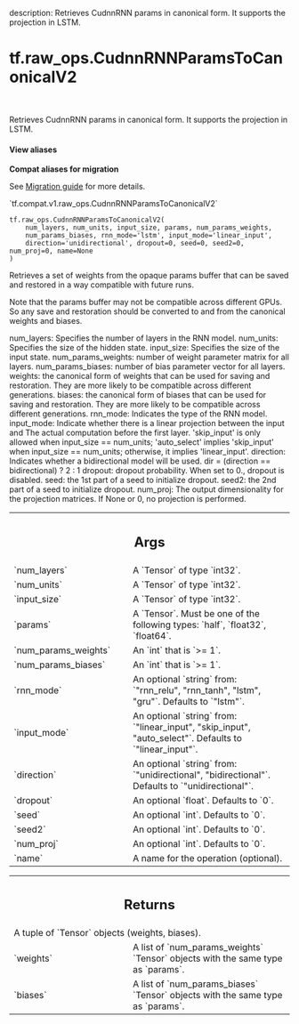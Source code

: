 description: Retrieves CudnnRNN params in canonical form. It supports the projection in LSTM.

<div itemscope itemtype="http://developers.google.com/ReferenceObject">
<meta itemprop="name" content="tf.raw_ops.CudnnRNNParamsToCanonicalV2" />
<meta itemprop="path" content="Stable" />
</div>

# tf.raw_ops.CudnnRNNParamsToCanonicalV2

<!-- Insert buttons and diff -->

<table class="tfo-notebook-buttons tfo-api nocontent" align="left">

</table>



Retrieves CudnnRNN params in canonical form. It supports the projection in LSTM.

<section class="expandable">
  <h4 class="showalways">View aliases</h4>
  <p>
<b>Compat aliases for migration</b>
<p>See
<a href="https://www.tensorflow.org/guide/migrate">Migration guide</a> for
more details.</p>
<p>`tf.compat.v1.raw_ops.CudnnRNNParamsToCanonicalV2`</p>
</p>
</section>

<pre class="devsite-click-to-copy prettyprint lang-py tfo-signature-link">
<code>tf.raw_ops.CudnnRNNParamsToCanonicalV2(
    num_layers, num_units, input_size, params, num_params_weights,
    num_params_biases, rnn_mode='lstm', input_mode='linear_input',
    direction='unidirectional', dropout=0, seed=0, seed2=0, num_proj=0, name=None
)
</code></pre>



<!-- Placeholder for "Used in" -->

Retrieves a set of weights from the opaque params buffer that can be saved and
restored in a way compatible with future runs.

Note that the params buffer may not be compatible across different GPUs. So any
save and restoration should be converted to and from the canonical weights and
biases.

num_layers: Specifies the number of layers in the RNN model.
num_units: Specifies the size of the hidden state.
input_size: Specifies the size of the input state.
num_params_weights: number of weight parameter matrix for all layers.
num_params_biases: number of bias parameter vector for all layers.
weights: the canonical form of weights that can be used for saving
    and restoration. They are more likely to be compatible across different
    generations.
biases: the canonical form of biases that can be used for saving
    and restoration. They are more likely to be compatible across different
    generations.
rnn_mode: Indicates the type of the RNN model.
input_mode: Indicate whether there is a linear projection between the input and
    The actual computation before the first layer. 'skip_input' is only allowed
    when input_size == num_units; 'auto_select' implies 'skip_input' when
    input_size == num_units; otherwise, it implies 'linear_input'.
direction: Indicates whether a bidirectional model will be used.
    dir = (direction == bidirectional) ? 2 : 1
dropout: dropout probability. When set to 0., dropout is disabled.
seed: the 1st part of a seed to initialize dropout.
seed2: the 2nd part of a seed to initialize dropout.
num_proj: The output dimensionality for the projection matrices. If None or 0,
    no projection is performed.

<!-- Tabular view -->
 <table class="responsive fixed orange">
<colgroup><col width="214px"><col></colgroup>
<tr><th colspan="2"><h2 class="add-link">Args</h2></th></tr>

<tr>
<td>
`num_layers`
</td>
<td>
A `Tensor` of type `int32`.
</td>
</tr><tr>
<td>
`num_units`
</td>
<td>
A `Tensor` of type `int32`.
</td>
</tr><tr>
<td>
`input_size`
</td>
<td>
A `Tensor` of type `int32`.
</td>
</tr><tr>
<td>
`params`
</td>
<td>
A `Tensor`. Must be one of the following types: `half`, `float32`, `float64`.
</td>
</tr><tr>
<td>
`num_params_weights`
</td>
<td>
An `int` that is `>= 1`.
</td>
</tr><tr>
<td>
`num_params_biases`
</td>
<td>
An `int` that is `>= 1`.
</td>
</tr><tr>
<td>
`rnn_mode`
</td>
<td>
An optional `string` from: `"rnn_relu", "rnn_tanh", "lstm", "gru"`. Defaults to `"lstm"`.
</td>
</tr><tr>
<td>
`input_mode`
</td>
<td>
An optional `string` from: `"linear_input", "skip_input", "auto_select"`. Defaults to `"linear_input"`.
</td>
</tr><tr>
<td>
`direction`
</td>
<td>
An optional `string` from: `"unidirectional", "bidirectional"`. Defaults to `"unidirectional"`.
</td>
</tr><tr>
<td>
`dropout`
</td>
<td>
An optional `float`. Defaults to `0`.
</td>
</tr><tr>
<td>
`seed`
</td>
<td>
An optional `int`. Defaults to `0`.
</td>
</tr><tr>
<td>
`seed2`
</td>
<td>
An optional `int`. Defaults to `0`.
</td>
</tr><tr>
<td>
`num_proj`
</td>
<td>
An optional `int`. Defaults to `0`.
</td>
</tr><tr>
<td>
`name`
</td>
<td>
A name for the operation (optional).
</td>
</tr>
</table>



<!-- Tabular view -->
 <table class="responsive fixed orange">
<colgroup><col width="214px"><col></colgroup>
<tr><th colspan="2"><h2 class="add-link">Returns</h2></th></tr>
<tr class="alt">
<td colspan="2">
A tuple of `Tensor` objects (weights, biases).
</td>
</tr>
<tr>
<td>
`weights`
</td>
<td>
A list of `num_params_weights` `Tensor` objects with the same type as `params`.
</td>
</tr><tr>
<td>
`biases`
</td>
<td>
A list of `num_params_biases` `Tensor` objects with the same type as `params`.
</td>
</tr>
</table>

